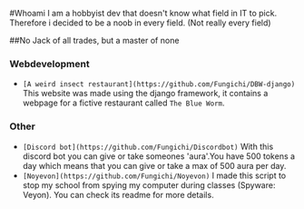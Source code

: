 #Whoami
I am a hobbyist dev that doesn't know what field in IT to pick.
Therefore i decided to be a noob in every field. (Not really every field)

##No Jack of all trades, but a master of none
### Webdevelopment
- `[A weird insect restaurant](https://github.com/Fungichi/DBW-django)`
This website was made using the django framework, it contains a webpage for a fictive restaurant called `The Blue Worm`.
### Other
- `[Discord bot](https://github.com/Fungichi/Discordbot)`
  With this discord bot you can give or take someones 'aura'.You have 500 tokens a day which means that you can give or take a max of 500 aura per day.
- `[Noyevon](https://github.com/Fungichi/Noyevon)`
  I made this script to stop my school from spying my computer during classes (Spyware: Veyon). You can check its readme for more details.
